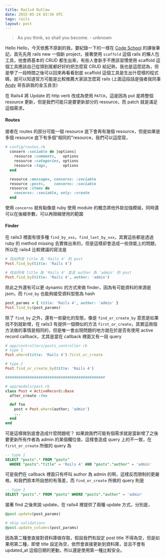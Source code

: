 ```yaml
---
title: Rails4 Outlaw
date: 2015-05-24 03:56 UTC
tags: rails
layout: post
---
```

> As you think, so shall you become. - unknown

Hello Hello，今天依舊不原創的我，要紀錄一下的一樣在 [Code School](https://www.codeschool.com/) 的課後筆記，首先先用 rails new 一個新 project，接著使用 `scaffold` 這個 rails 的懶人包工具，他會將基本的 CRUD 都生出來，有些人會新手不應該習慣使用 scaffold 這個工具應該自己從頭到尾都好好的把怎麼寫 CRUD 給記熟，我也是這麼認為，但是學了一段時間之後可以回來再看看到底 scaffold 這個工具是生出什麼樣的程式碼，就可以知道官方可能是比較推薦大家該怎麼寫 rails (上面這段話是強者我同事 [Andy](https://www.facebook.com/chouandy625?fref=ts) 哥告訴我的金玉良言)

在 Rails4 將 Update 的 http verb 改成為使用 `PATCH`，這是因為 put 是將整個 resource 更新，但是我們可能只是要更新部分的 resource，而 patch 就是滿足這個需求。

#### Routes

接者在 routes 的部分可能一個 resource 底下會再有幾個 resource，但是如果是多個 resource 底下有多個"相同的"resource，我們可以這麼寫，

```ruby
# config/routes.rb
  consern :sociable do |options|
    resource :comments,   options
    resource :categories, options
    resource :tags,       options
  end

  resource :messages, concerns: :sociable
  resource :posts,    concerns: :sociable
  resource :items do
    concerns: :sociable, only: :create
  end
```
使用 `concerns` 就有點像是 ruby 使用 module 的概念將他外掛加強模組，同時還可以在後綴參數，可以再限縮使用的範圍

#### Finder
在 rails3 裡面有很多種 `find_by_xxx`，`find_last_by_xxx`，其實這些都是透過 ruby 的 method missing 去實做出來的，但是這樣卻會造成一些效能上的問題，所以在 rails4 比較建議的寫法是

```ruby
# 找出所有 title 為 'Rails 4' 的 post
Post.find_by(title: 'Rails 4')

# 找出所有 title 為 'Rails 4' 並且 author 為 'admin' 的 post
Post.find_by(title: 'Rails 4', author: 'admin')
```
除此之外還有可以更 dynamic 的方式來做 finder，因為有可能資料的來源是 json，而 `find_by` 也能夠接受資料型態為 hash

```ruby
post_params = { title: 'Rails 4', author: 'admin' }
Post.find_by(post_params)
```
除了 `find_by` 之外，還有一些變化的型態，像是 `find_or_create_by` 意思是如果找不到就新增，在 rails3 有提供一個類似的方法 `first_or_create`，其實這兩個方法做的事情是相同的，但是唯一會出現問題的地方就在於是否有使用 active record callback，尤其是當在 callback 裡面又有一段 query

```ruby
# app/controllers/posts_controller.rb
# type 1
Post.where(title: 'Rails 4').first_or_create

# type 2
Post.find_or_create_by(title: 'Rails 4')

#############################################

# app/models/post.rb
class Post < ActiveRecord::Base
  after_create :foo

  def foo
    post = Post.where(author; 'admin')
    ...
  end
end
```
可是這樣做到底會造成什麼問題呢？ 如果說我們可能有個需求就是當新增了之後要更新所有作者為 admin 的某個欄位值，這樣會造成 query 上的不一致，在 `first_or_create` 所做的 query 為

```sql
-- type 1
SELECT "posts".* FROM "posts"
  WHERE "posts"."title" = 'Rails 4' AND "posts"."author" = 'admin'
```
可是我們在 callback 裡面只有呼叫 author 為 admin 的啊，這樣反而限制的更嚴格，和我們原本所設想的有落差，而 `find_or_create` 所做的 query 則是

```sql
-- type 2
SELECT "posts".* FROM "posts" WHERE "posts"."author" = 'admin'
```
接著 find 之後來說 update，在 rails4 裡提供了兩種 update 方式，分別是，

```ruby
@post.update(post_params)

# skip validations
@post.update_columns(post_params)
```
因為第二種會直接對資料庫做存取，假設我們有設定 post title 不得為空，但是如果用第二種，即使 title 設定為空，依然會直接更新到資料庫，並且不會有 updated_at 這個日期的更動，所以還是使用第一種比較安全。



